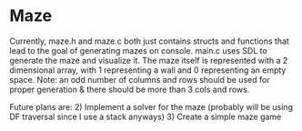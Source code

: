 # Maze

Currently, maze.h and maze.c both just contains structs and functions that lead to the goal of generating mazes on console. main.c uses SDL to generate the maze and visualize it. The maze itself is represented with a 2 dimensional array, with 1 representing a wall and 0 representing an empty space. Note: an odd number of columns and rows should be used for proper generation & there should be more than 3 cols and rows.


Future plans are:
2) Implement a solver for the maze (probably will be using DF traversal since I use a stack anyways)
3) Create a simple maze game
